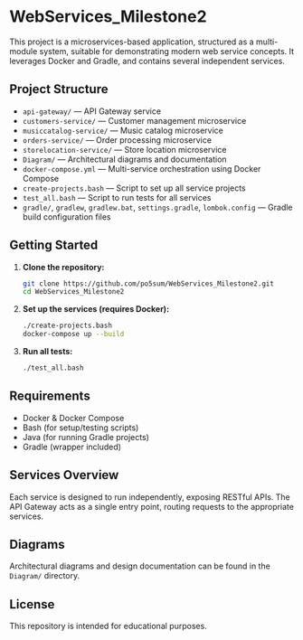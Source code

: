 # WebServices_Milestone2

This project is a microservices-based application, structured as a multi-module system, suitable for demonstrating modern web service concepts. It leverages Docker and Gradle, and contains several independent services.

## Project Structure

- `api-gateway/` — API Gateway service
- `customers-service/` — Customer management microservice
- `musiccatalog-service/` — Music catalog microservice
- `orders-service/` — Order processing microservice
- `storelocation-service/` — Store location microservice
- `Diagram/` — Architectural diagrams and documentation
- `docker-compose.yml` — Multi-service orchestration using Docker Compose
- `create-projects.bash` — Script to set up all service projects
- `test_all.bash` — Script to run tests for all services
- `gradle/`, `gradlew`, `gradlew.bat`, `settings.gradle`, `lombok.config` — Gradle build configuration files

## Getting Started

1. **Clone the repository:**
   ```bash
   git clone https://github.com/po5sum/WebServices_Milestone2.git
   cd WebServices_Milestone2
   ```

2. **Set up the services (requires Docker):**
   ```bash
   ./create-projects.bash
   docker-compose up --build
   ```

3. **Run all tests:**
   ```bash
   ./test_all.bash
   ```

## Requirements

- Docker & Docker Compose
- Bash (for setup/testing scripts)
- Java (for running Gradle projects)
- Gradle (wrapper included)

## Services Overview

Each service is designed to run independently, exposing RESTful APIs. The API Gateway acts as a single entry point, routing requests to the appropriate services.

## Diagrams

Architectural diagrams and design documentation can be found in the `Diagram/` directory.

## License

This repository is intended for educational purposes.
